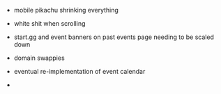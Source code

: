 - mobile pikachu shrinking everything

- white shit when scrolling

- start.gg  and event banners on past events page needing to be scaled down

- domain swappies

- eventual re-implementation of event calendar

- 